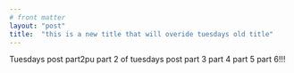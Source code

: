 ```yaml
---
# front matter
layout: "post"
title:  "this is a new title that will overide tuesdays old title"
---
```

 Tuesdays post part2pu
 part 2 of tuesdays post part 3	part 4 part 5 part 6!!!
